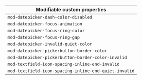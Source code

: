| Modifiable custom properties                          |
| ----------------------------------------------------- |
| `mod-datepicker-dash-color-disabled`                  |
| `mod-datepicker-focus-animation`                      |
| `mod-datepicker-focus-ring-color`                     |
| `mod-datepicker-focus-ring-gap`                       |
| `mod-datepicker-invalid-quiet-color`                  |
| `mod-datepicker-pickerbutton-border-color`            |
| `mod-datepicker-pickerbutton-border-color-invalid`    |
| `mod-textfield-icon-spacing-inline-end-invalid`       |
| `mod-textfield-icon-spacing-inline-end-quiet-invalid` |
